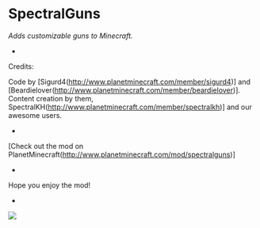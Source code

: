 # SpectralGuns #
*Adds customizable guns to Minecraft.*

-

Credits:

Code  by [Sigurd4(http://www.planetminecraft.com/member/sigurd4)] and [Beardielover(http://www.planetminecraft.com/member/beardielover)].
Content creation by them, SpectralKH(http://www.planetminecraft.com/member/spectralkh)] and our awesome users.

-

[Check out the mod on PlanetMinecraft(http://www.planetminecraft.com/mod/spectralguns)]

-

Hope you enjoy the mod!

-

![](http://i.imgur.com/B2cqUh2.png)
